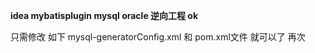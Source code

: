 **idea mybatisplugin mysql oracle 逆向工程 ok**

只需修改 如下  mysql-generatorConfig.xml   和 pom.xml文件  就可以了 再次